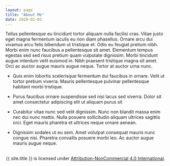 ```yaml
---
layout: page
title: "About Me"
date: 2020-02-02
---
```


 Tellus pellentesque eu tincidunt tortor aliquam nulla facilisi cras. Vitae justo eget magna fermentum iaculis eu non diam phasellus. Ornare arcu dui vivamus arcu felis bibendum ut tristique et. Odio eu feugiat pretium nibh. Morbi enim nunc faucibus a pellentesque sit amet. Elementum tempus egestas sed sed risus pretium quam vulputate dignissim. Morbi tincidunt augue interdum velit euismod in. Nibh praesent tristique magna sit amet. Orci ac auctor augue mauris augue neque. Tortor at auctor urna nunc.

* Quis enim lobortis scelerisque fermentum dui faucibus in ornare. Velit ut tortor pretium viverra. Mauris pellentesque pulvinar pellentesque habitant morbi tristique.

* Purus faucibus ornare suspendisse sed nisi lacus sed viverra. Dolor sit amet consectetur adipiscing elit ut aliquam purus sit

* Curabitur vitae nunc sed velit dignissim. Nunc non blandit massa enim nec dui nunc mattis. Nulla posuere sollicitudin aliquam ultrices sagittis orci. Eget mauris pharetra et ultrices neque ornare aenean.

* Dignissim sodales ut eu sem. Amet volutpat consequat mauris nunc congue nisi. Pharetra convallis posuere morbi leo. Ac auctor augue mauris augue neque. 


<center>
 <a rel="license" href="http://creativecommons.org/licenses/by-nc/4.0/deed.en"><amp-img width="63" height="25" alt="Creative Commons License" style="border-width:0" src="/assets/ccl.png" /></a><br /><span property="dct:title">{{ site.title }}</span> is licensed under <a rel="license" href="http://creativecommons.org/licenses/by-nc/4.0/deed.en">Attribution-NonCommercial 4.0 International</a>.</center>
